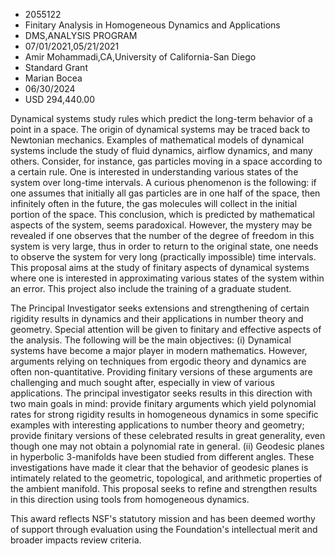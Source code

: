 
* 2055122
* Finitary Analysis in Homogeneous Dynamics and Applications
* DMS,ANALYSIS PROGRAM
* 07/01/2021,05/21/2021
* Amir Mohammadi,CA,University of California-San Diego
* Standard Grant
* Marian Bocea
* 06/30/2024
* USD 294,440.00

Dynamical systems study rules which predict the long-term behavior of a point in
a space. The origin of dynamical systems may be traced back to Newtonian
mechanics. Examples of mathematical models of dynamical systems include the
study of fluid dynamics, airflow dynamics, and many others. Consider, for
instance, gas particles moving in a space according to a certain rule. One is
interested in understanding various states of the system over long-time
intervals. A curious phenomenon is the following: if one assumes that initially
all gas particles are in one half of the space, then infinitely often in the
future, the gas molecules will collect in the initial portion of the space. This
conclusion, which is predicted by mathematical aspects of the system, seems
paradoxical. However, the mystery may be revealed if one observes that the
number of the degree of freedom in this system is very large, thus in order to
return to the original state, one needs to observe the system for very long
(practically impossible) time intervals. This proposal aims at the study of
finitary aspects of dynamical systems where one is interested in approximating
various states of the system within an error. This project also include the
training of a graduate student.

The Principal Investigator seeks extensions and strengthening of certain
rigidity results in dynamics and their applications in number theory and
geometry. Special attention will be given to finitary and effective aspects of
the analysis. The following will be the main objectives: (i) Dynamical systems
have become a major player in modern mathematics. However, arguments relying on
techniques from ergodic theory and dynamics are often non-quantitative.
Providing finitary versions of these arguments are challenging and much sought
after, especially in view of various applications. The principal investigator
seeks results in this direction with two main goals in mind: provide finitary
arguments which yield polynomial rates for strong rigidity results in
homogeneous dynamics in some specific examples with interesting applications to
number theory and geometry; provide finitary versions of these celebrated
results in great generality, even though one may not obtain a polynomial rate in
general. (ii) Geodesic planes in hyperbolic 3-manifolds have been studied from
different angles. These investigations have made it clear that the behavior of
geodesic planes is intimately related to the geometric, topological, and
arithmetic properties of the ambient manifold. This proposal seeks to refine and
strengthen results in this direction using tools from homogeneous dynamics.

This award reflects NSF's statutory mission and has been deemed worthy of
support through evaluation using the Foundation's intellectual merit and broader
impacts review criteria.

